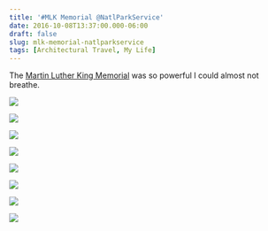 ```yaml
---
title: '#MLK Memorial @NatlParkService'
date: 2016-10-08T13:37:00.000-06:00
draft: false
slug: mlk-memorial-natlparkservice
tags: [Architectural Travel, My Life]
---
```


The [Martin Luther King Memorial](https://www.nps.gov/mlkm/index.htm) was so powerful I could almost not breathe.  
  
![](/images/blog/legacy/DSC03580%2B%2528Large%2529.JPG)  
  

![](/images/blog/legacy/DSC03566%2B%2528Large%2529.JPG)

  

![](/images/blog/legacy/DSC03567%2B%2528Large%2529.JPG)

  

![](/images/blog/legacy/DSC03568%2B%2528Large%2529.JPG)

  

![](/images/blog/legacy/DSC03569%2B%2528Large%2529.JPG)

  

![](/images/blog/legacy/DSC03570%2B%2528Large%2529.JPG)

  

![](/images/blog/legacy/DSC03574%2B%2528Large%2529.JPG)

  

  

  

![](/images/blog/legacy/DSC03581%2B%2528Large%2529.JPG)